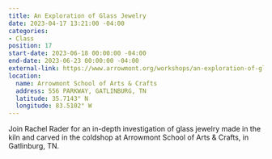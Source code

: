 ```yaml
---
title: An Exploration of Glass Jewelry
date: 2023-04-17 13:21:00 -04:00
categories:
- Class
position: 17
start-date: 2023-06-18 00:00:00 -04:00
end-date: 2023-06-23 00:00:00 -04:00
external-link: https://www.arrowmont.org/workshops/an-exploration-of-glass-jewelry-rachel-rader/
location:
  name: Arrowmont School of Arts & Crafts
  address: 556 PARKWAY, GATLINBURG, TN
  latitude: 35.7143° N
  longitude: 83.5102° W
---
```


Join Rachel Rader for an in-depth investigation of glass jewelry made in the kiln and carved in the coldshop at Arrowmont School of Arts & Crafts, in Gatlinburg, TN. 